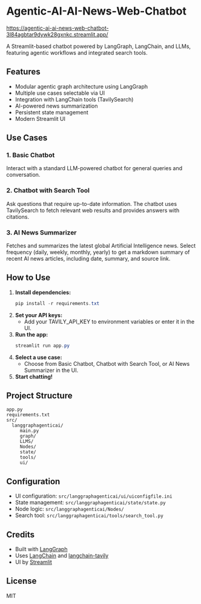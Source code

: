 # Agentic-AI-AI-News-Web-Chatbot

https://agentic-ai-ai-news-web-chatbot-3l84agbtar9dywk28gxnkc.streamlit.app/ 

A Streamlit-based chatbot powered by LangGraph, LangChain, and LLMs, featuring agentic workflows and integrated search tools.

## Features
- Modular agentic graph architecture using LangGraph
- Multiple use cases selectable via UI
- Integration with LangChain tools (TavilySearch)
- AI-powered news summarization
- Persistent state management
- Modern Streamlit UI

## Use Cases
### 1. Basic Chatbot
Interact with a standard LLM-powered chatbot for general queries and conversation.

### 2. Chatbot with Search Tool
Ask questions that require up-to-date information. The chatbot uses TavilySearch to fetch relevant web results and provides answers with citations.

### 3. AI News Summarizer
Fetches and summarizes the latest global Artificial Intelligence news. Select frequency (daily, weekly, monthly, yearly) to get a markdown summary of recent AI news articles, including date, summary, and source link.

## How to Use
1. **Install dependencies:**
	```powershell
	pip install -r requirements.txt
	```
2. **Set your API keys:**
	- Add your TAVILY_API_KEY to environment variables or enter it in the UI.
3. **Run the app:**
	```powershell
	streamlit run app.py
	```
4. **Select a use case:**
	- Choose from Basic Chatbot, Chatbot with Search Tool, or AI News Summarizer in the UI.
5. **Start chatting!**

## Project Structure
```
app.py
requirements.txt
src/
  langgraphagenticai/
	 main.py
	 graph/
	 LLMS/
	 Nodes/
	 state/
	 tools/
	 ui/
```

## Configuration
- UI configuration: `src/langgraphagenticai/ui/uiconfigfile.ini`
- State management: `src/langgraphagenticai/state/state.py`
- Node logic: `src/langgraphagenticai/Nodes/`
- Search tool: `src/langgraphagenticai/tools/search_tool.py`

## Credits
- Built with [LangGraph](https://github.com/langchain-ai/langgraph)
- Uses [LangChain](https://github.com/langchain-ai/langchain) and [langchain-tavily](https://github.com/langchain-ai/langchain-tavily)
- UI by [Streamlit](https://streamlit.io/)

## License
MIT

